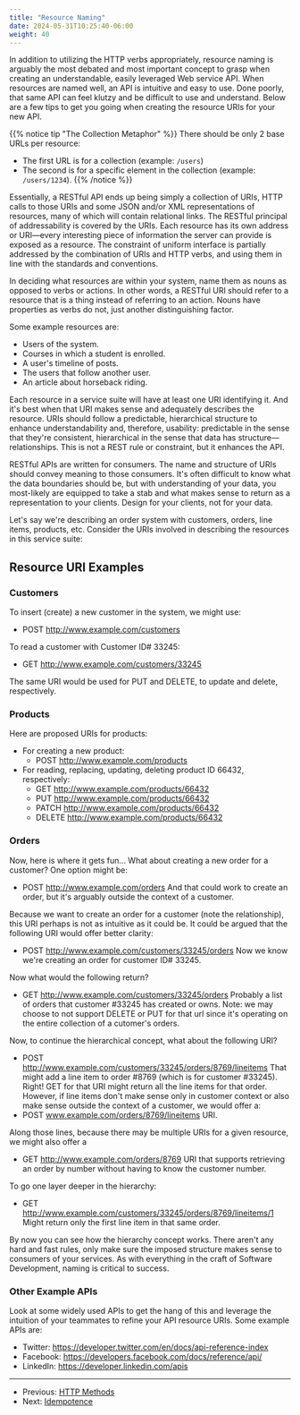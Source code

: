 ```yaml
---
title: "Resource Naming"
date: 2024-05-31T10:25:40-06:00
weight: 40
---
```

In addition to utilizing the HTTP verbs appropriately, resource naming is arguably the most debated and most important concept to grasp when creating an understandable, easily leveraged Web service API. When resources are named well, an API is intuitive and easy to use. Done poorly, that same API can feel klutzy and be difficult to use and understand. Below are a few tips to get you going when creating the resource URIs for your new API.

{{% notice tip "The Collection Metaphor" %}}
There should be only 2 base URLs per resource:
* The first URL is for a collection (example: `/users`)
* The second is for a specific element in the collection (example: `/users/1234`).
{{% /notice %}}

Essentially, a RESTful API ends up being simply a collection of URIs, HTTP calls to those URIs and some JSON and/or XML representations of resources, many of which will contain relational links. The RESTful principal of addressability is covered by the URIs. Each resource has its own address or URI—every interesting piece of information the server can provide is exposed as a resource. The constraint of uniform interface is partially addressed by the combination of URIs and HTTP verbs, and using them in line with the standards and conventions.

In deciding what resources are within your system, name them as nouns as opposed to verbs or actions. In other words, a RESTful URI should refer to a resource that is a thing instead of referring to an action. Nouns have properties as verbs do not, just another distinguishing factor.

Some example resources are:
* Users of the system.
* Courses in which a student is enrolled.
* A user's timeline of posts.
* The users that follow another user.
* An article about horseback riding.

Each resource in a service suite will have at least one URI identifying it. And it's best when that URI makes sense and adequately describes the resource. URIs should follow a predictable, hierarchical structure to enhance understandability and, therefore, usability: predictable in the sense that they're consistent, hierarchical in the sense that data has structure—relationships. This is not a REST rule or constraint, but it enhances the API.

RESTful APIs are written for consumers. The name and structure of URIs should convey meaning to those consumers. It's often difficult to know what the data boundaries should be, but with understanding of your data, you most-likely are equipped to take a stab and what makes sense to return as a representation to your clients. Design for your clients, not for your data.

Let's say we're describing an order system with customers, orders, line items, products, etc. Consider the URIs involved in describing the resources in this service suite:

## Resource URI Examples
### Customers
To insert (create) a new customer in the system, we might use:
* POST http://www.example.com/customers

To read a customer with Customer ID# 33245:
* GET http://www.example.com/customers/33245

The same URI would be used for PUT and DELETE, to update and delete, respectively.

### Products
Here are proposed URIs for products:
*  For creating a new product:
    * POST http://www.example.com/products
* For reading, replacing, updating, deleting product ID 66432, respectively:
    * GET http://www.example.com/products/66432
    * PUT http://www.example.com/products/66432
    * PATCH http://www.example.com/products/66432
    * DELETE http://www.example.com/products/66432

### Orders
Now, here is where it gets fun... What about creating a new order for a customer? One option might be:
* POST http://www.example.com/orders
And that could work to create an order, but it's arguably outside the context of a customer.

Because we want to create an order for a customer (note the relationship), this URI perhaps is not as intuitive as it could be. It could be argued that the following URI would offer better clarity:
* POST http://www.example.com/customers/33245/orders
Now we know we're creating an order for customer ID# 33245.

Now what would the following return?
* GET http://www.example.com/customers/33245/orders
Probably a list of orders that customer #33245 has created or owns. Note: we may choose to not support DELETE or PUT for that url since it's operating on the entire collection of a cutomer's orders.

Now, to continue the hierarchical concept, what about the following URI?
* POST http://www.example.com/customers/33245/orders/8769/lineitems
That might add a line item to order #8769 (which is for customer #33245). Right! GET for that URI might return all the line items for that order. However, if line items don't make sense only in customer context or also make sense outside the context of a customer, we would offer a:
* POST www.example.com/orders/8769/lineitems URI.

Along those lines, because there may be multiple URIs for a given resource, we might also offer a
* GET http://www.example.com/orders/8769
URI that supports retrieving an order by number without having to know the customer number.

To go one layer deeper in the hierarchy:
* GET http://www.example.com/customers/33245/orders/8769/lineitems/1
Might return only the first line item in that same order.

By now you can see how the hierarchy concept works. There aren't any hard and fast rules, only make sure the imposed structure makes sense to consumers of your services. As with everything in the craft of Software Development, naming is critical to success.

### Other Example APIs
Look at some widely used APIs to get the hang of this and leverage the intuition of your teammates to refine your API resource URIs. Some example APIs are:
* Twitter: https://developer.twitter.com/en/docs/api-reference-index
* Facebook: https://developers.facebook.com/docs/reference/api/
* LinkedIn: https://developer.linkedin.com/apis

----
* Previous: [HTTP Methods](/introduction/httpmethods.html)
* Next: [Idempotence](/introduction/idempotence.html)
